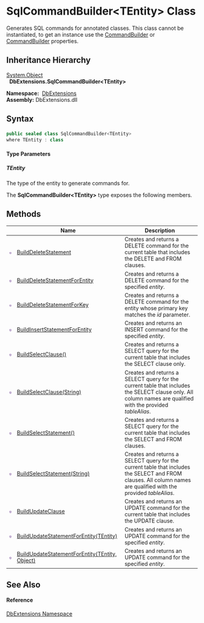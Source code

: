 SqlCommandBuilder&lt;TEntity> Class
===================================
Generates SQL commands for annotated classes. This class cannot be instantiated, to get an instance use the [CommandBuilder][1] or [CommandBuilder][2] properties.


Inheritance Hierarchy
---------------------
[System.Object][3]  
  **DbExtensions.SqlCommandBuilder&lt;TEntity>**  

  **Namespace:**  [DbExtensions][4]  
  **Assembly:** DbExtensions.dll

Syntax
------

```csharp
public sealed class SqlCommandBuilder<TEntity>
where TEntity : class

```

#### Type Parameters

##### *TEntity*
The type of the entity to generate commands for.

The **SqlCommandBuilder&lt;TEntity>** type exposes the following members.


Methods
-------

                 | Name                                                 | Description                                                                                                                                                        
---------------- | ---------------------------------------------------- | ------------------------------------------------------------------------------------------------------------------------------------------------------------------ 
![Public method] | [BuildDeleteStatement][5]                            | Creates and returns a DELETE command for the current table that includes the DELETE and FROM clauses.                                                              
![Public method] | [BuildDeleteStatementForEntity][6]                   | Creates and returns a DELETE command for the specified *entity*.                                                                                                   
![Public method] | [BuildDeleteStatementForKey][7]                      | Creates and returns a DELETE command for the entity whose primary key matches the *id* parameter.                                                                  
![Public method] | [BuildInsertStatementForEntity][8]                   | Creates and returns an INSERT command for the specified *entity*.                                                                                                  
![Public method] | [BuildSelectClause()][9]                             | Creates and returns a SELECT query for the current table that includes the SELECT clause only.                                                                     
![Public method] | [BuildSelectClause(String)][10]                      | Creates and returns a SELECT query for the current table that includes the SELECT clause only. All column names are qualified with the provided *tableAlias*.      
![Public method] | [BuildSelectStatement()][11]                         | Creates and returns a SELECT query for the current table that includes the SELECT and FROM clauses.                                                                
![Public method] | [BuildSelectStatement(String)][12]                   | Creates and returns a SELECT query for the current table that includes the SELECT and FROM clauses. All column names are qualified with the provided *tableAlias*. 
![Public method] | [BuildUpdateClause][13]                              | Creates and returns an UPDATE command for the current table that includes the UPDATE clause.                                                                       
![Public method] | [BuildUpdateStatementForEntity(TEntity)][14]         | Creates and returns an UPDATE command for the specified *entity*.                                                                                                  
![Public method] | [BuildUpdateStatementForEntity(TEntity, Object)][15] | Creates and returns an UPDATE command for the specified *entity*.                                                                                                  


See Also
--------

#### Reference
[DbExtensions Namespace][4]  

[1]: ../SqlTable_1/CommandBuilder.md
[2]: ../SqlTable/CommandBuilder.md
[3]: http://msdn.microsoft.com/en-us/library/e5kfa45b
[4]: ../README.md
[5]: BuildDeleteStatement.md
[6]: BuildDeleteStatementForEntity.md
[7]: BuildDeleteStatementForKey.md
[8]: BuildInsertStatementForEntity.md
[9]: BuildSelectClause.md
[10]: BuildSelectClause_1.md
[11]: BuildSelectStatement.md
[12]: BuildSelectStatement_1.md
[13]: BuildUpdateClause.md
[14]: BuildUpdateStatementForEntity.md
[15]: BuildUpdateStatementForEntity_1.md
[Public method]: ../../icons/pubmethod.svg "Public method"